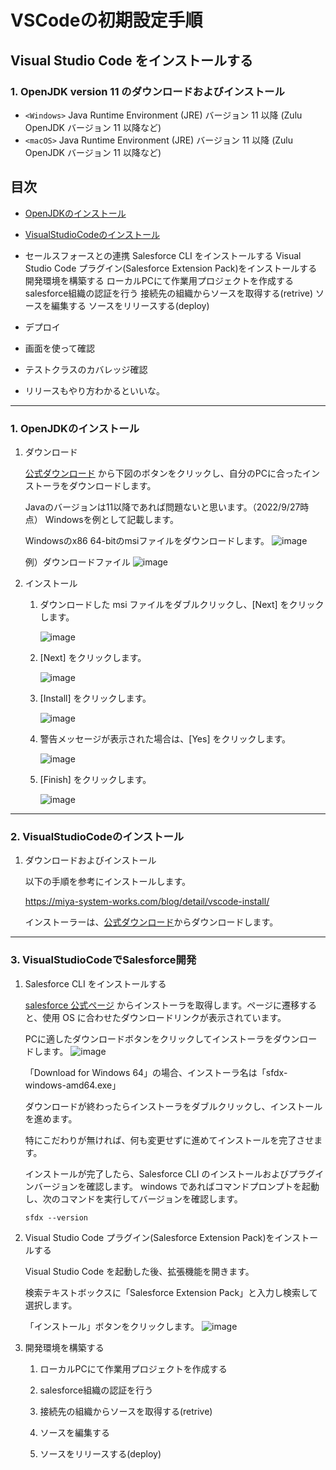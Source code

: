 # VSCodeの初期設定手順
## Visual Studio Code をインストールする

### 1. OpenJDK version 11 のダウンロードおよびインストール

- ```<Windows>```
Java Runtime Environment (JRE) バージョン 11 以降 (Zulu OpenJDK バージョン 11 以降など)
- ```<macOS>```
Java Runtime Environment (JRE) バージョン 11 以降 (Zulu OpenJDK バージョン 11 以降など) 

## 目次
- [OpenJDKのインストール](#1-openjdkのインストール)
- [VisualStudioCodeのインストール](#2-visualstudiocodeのインストール)


- セールスフォースとの連携
Salesforce CLI をインストールする
Visual Studio Code プラグイン(Salesforce Extension Pack)をインストールする
開発環境を構築する
  ローカルPCにて作業用プロジェクトを作成する
  salesforce組織の認証を行う
  接続先の組織からソースを取得する(retrive)
  ソースを編集する
  ソースをリリースする(deploy)

- デプロイ
- 画面を使って確認
- テストクラスのカバレッジ確認
- リリースもやり方わかるといいな。



---

### 1. OpenJDKのインストール

1. ダウンロード

    [公式ダウンロード](https://www.azul.com/downloads/?package=jdk) から下図のボタンをクリックし、自分のPCに合ったインストーラをダウンロードします。

    Javaのバージョンは11以降であれば問題ないと思います。（2022/9/27時点）
    Windowsを例として記載します。

    Windowsのx86 64-bitのmsiファイルをダウンロードします。
    ![image](https://user-images.githubusercontent.com/64938514/192466261-ca51a1ca-5944-48fb-9006-b19a2aab5325.png)

    例）ダウンロードファイル
    ![image](https://user-images.githubusercontent.com/64938514/192467950-4c16af82-9c21-4994-bc0d-3bea9196eb28.png)

1. インストール

    1. ダウンロードした msi ファイルをダブルクリックし、[Next] をクリックします。
    
        ![image](https://user-images.githubusercontent.com/42022387/187849534-0e6b8430-b1a8-40e7-a79f-d5f5168720ee.png)

    1. [Next] をクリックします。
    
        ![image](https://user-images.githubusercontent.com/42022387/187849569-2b2b9423-c7aa-4a3f-b19f-e75256e98924.png)

    1. [Install] をクリックします。
    
        ![image](https://user-images.githubusercontent.com/42022387/187849606-8f32342e-0d69-4964-9f57-3a12eb71e45c.png)

    1. 警告メッセージが表示された場合は、[Yes] をクリックします。
    
        ![image](https://user-images.githubusercontent.com/42022387/187849663-43377b4b-3f00-440f-b9c5-baf794d7e872.png)

    1. [Finish] をクリックします。

        ![image](https://user-images.githubusercontent.com/42022387/187849694-07ffcfcc-3bec-4674-80ee-096d238184c9.png)

- - -
### 2. VisualStudioCodeのインストール
1. ダウンロードおよびインストール

    以下の手順を参考にインストールします。
    
    https://miya-system-works.com/blog/detail/vscode-install/

    インストーラーは、[公式ダウンロード](https://code.visualstudio.com/)からダウンロードします。
    
    
- - -
### 3. VisualStudioCodeでSalesforce開発

1. Salesforce CLI をインストールする

    [salesforce 公式ページ](https://developer.salesforce.com/ja/tools/sfdxcli) からインストーラを取得します。ページに遷移すると、使用 OS に合わせたダウンロードリンクが表示されています。

    PCに適したダウンロードボタンをクリックしてインストーラをダウンロードします。
    ![image](https://user-images.githubusercontent.com/64938514/192711908-3df3dd44-94f3-45e3-ba72-b193dfa9e604.png)

    「Download for Windows 64」の場合、インストーラ名は「sfdx-windows-amd64.exe」

    ダウンロードが終わったらインストーラをダブルクリックし、インストールを進めます。

    特にこだわりが無ければ、何も変更せずに進めてインストールを完了させます。

    インストールが完了したら、Salesforce CLI のインストールおよびプラグインバージョンを確認します。
    windows であればコマンドプロンプトを起動し、次のコマンドを実行してバージョンを確認します。

    ```
    sfdx --version
    ```

1. Visual Studio Code プラグイン(Salesforce Extension Pack)をインストールする

    Visual Studio Code を起動した後、拡張機能を開きます。

    検索テキストボックスに「Salesforce Extension Pack」と入力し検索して選択します。

    「インストール」ボタンをクリックします。
    ![image](https://user-images.githubusercontent.com/64938514/192718985-32f20cc8-2b46-4eb8-af6f-ec85f0340364.png)

1. 開発環境を構築する
    1. ローカルPCにて作業用プロジェクトを作成する

    1. salesforce組織の認証を行う
    
    1. 接続先の組織からソースを取得する(retrive)
    
    1. ソースを編集する
    
    1. ソースをリリースする(deploy)
    

